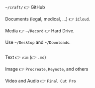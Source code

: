 ##

`~/craft/` 👉 GitHub

Documents (legal, medical, ...) 👉 `iCloud`.

Media 👉 `~/Record` 👉 Hard Drive.

Use `~/Desktop` and `~/Downloads`.

##

Text 👉 `vim` (👉 `.md`)

Image 👉 `Procreate`, `Keynote`, and others

Video and Audio 👉 `Final Cut Pro`
